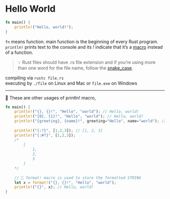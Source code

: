 # Hello World

```rust
fn main() {
    println!("Hello, world!");
}
```

```fn``` means function. main function is the beginning of every Rust program.  
```println!``` prints text to the console and its *!* indicate that it’s a [macro](https://doc.rust-lang.org/book/macros.html) instead of a function.

> 💡 Rust files should have .rs file extension and if you’re using more than one word for the file name, follow the [snake_case](https://en.wikipedia.org/wiki/Snake_case).

compiling via ```rustc file.rs```  
executing by ```./file``` on Linux and Mac or ```file.exe``` on Windows

    
    
---
💯 These are other usages of println! macro,

```rust
fn main() {
    println!("{}, {}!", "Hello", "world"); // Hello, world!
    println!("{0}, {1}!", "Hello", "world"); // Hello, world!
    println!("{greeting}, {name}!", greeting="Hello", name="world"); // Hello, world!
    
    println!("{:?}", [1,2,3]); // [1, 2, 3]
    println!("{:#?}", [1,2,3]);
    /*
        [
            1,
            2,
            3
        ]
    */
    
    // 🔎 format! macro is used to store the formatted STRING
    let x = format!("{}, {}!", "Hello", "world");
    println!("{}", x); // Hello, world!
}
```